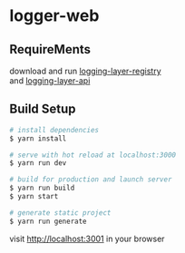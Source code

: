 # logger-web

## RequireMents

download and run [logging-layer-registry](https://github.com/SadeghMahmoudpour/logging-layer-registry)  
and [logging-layer-api](https://github.com/SadeghMahmoudpour/logging-layer-api)

## Build Setup

``` bash
# install dependencies
$ yarn install

# serve with hot reload at localhost:3000
$ yarn run dev

# build for production and launch server
$ yarn run build
$ yarn start

# generate static project
$ yarn run generate
```
visit [http://localhost:3001](http://localhost:3001) in your browser
